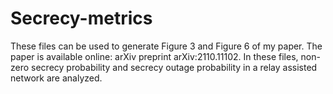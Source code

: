 # Secrecy-metrics
These files can be used to generate Figure 3 and Figure 6 of my paper. The paper is available online: arXiv preprint arXiv:2110.11102.
In these files, non-zero secrecy probability and secrecy outage probability in a relay assisted network are analyzed.
